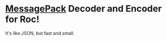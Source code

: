 # [MessagePack](https://msgpack.org/) Decoder and Encoder for Roc!

It's like JSON, but fast and small.

